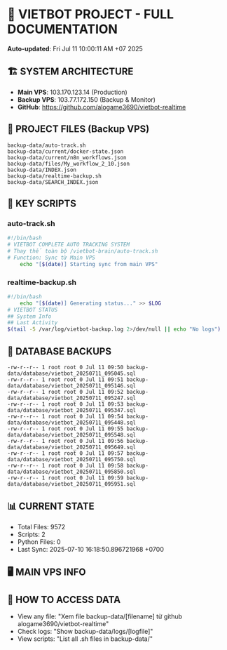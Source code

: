 # 🤖 VIETBOT PROJECT - FULL DOCUMENTATION
**Auto-updated**: Fri Jul 11 10:00:11 AM +07 2025

## 🏗️ SYSTEM ARCHITECTURE
- **Main VPS**: 103.170.123.14 (Production)
- **Backup VPS**: 103.77.172.150 (Backup & Monitor)
- **GitHub**: https://github.com/alogame3690/vietbot-realtime

## 📁 PROJECT FILES (Backup VPS)
```
backup-data/auto-track.sh
backup-data/current/docker-state.json
backup-data/current/n8n_workflows.json
backup-data/files/My_workflow_2_10.json
backup-data/INDEX.json
backup-data/realtime-backup.sh
backup-data/SEARCH_INDEX.json
```

## 🔧 KEY SCRIPTS
### auto-track.sh
```bash
#!/bin/bash
# VIETBOT COMPLETE AUTO TRACKING SYSTEM
# Thay thế toàn bộ /vietbot-brain/auto-track.sh
# Function: Sync từ Main VPS
    echo "[$(date)] Starting sync from main VPS"
```
### realtime-backup.sh
```bash
#!/bin/bash
    echo "[$(date)] Generating status..." >> $LOG
# VIETBOT STATUS
## System Info
## Last Activity
$(tail -5 /var/log/vietbot-backup.log 2>/dev/null || echo "No logs")
```

## 💾 DATABASE BACKUPS
```
-rw-r--r-- 1 root root 0 Jul 11 09:50 backup-data/database/vietbot_20250711_095045.sql
-rw-r--r-- 1 root root 0 Jul 11 09:51 backup-data/database/vietbot_20250711_095146.sql
-rw-r--r-- 1 root root 0 Jul 11 09:52 backup-data/database/vietbot_20250711_095247.sql
-rw-r--r-- 1 root root 0 Jul 11 09:53 backup-data/database/vietbot_20250711_095347.sql
-rw-r--r-- 1 root root 0 Jul 11 09:54 backup-data/database/vietbot_20250711_095448.sql
-rw-r--r-- 1 root root 0 Jul 11 09:55 backup-data/database/vietbot_20250711_095548.sql
-rw-r--r-- 1 root root 0 Jul 11 09:56 backup-data/database/vietbot_20250711_095649.sql
-rw-r--r-- 1 root root 0 Jul 11 09:57 backup-data/database/vietbot_20250711_095750.sql
-rw-r--r-- 1 root root 0 Jul 11 09:58 backup-data/database/vietbot_20250711_095850.sql
-rw-r--r-- 1 root root 0 Jul 11 09:59 backup-data/database/vietbot_20250711_095951.sql
```

## 📊 CURRENT STATE
- Total Files: 9572
- Scripts: 2
- Python Files: 0
- Last Sync: 2025-07-10 16:18:50.896721968 +0700

## 🖥️ MAIN VPS INFO


## 🚨 HOW TO ACCESS DATA
- View any file: "Xem file backup-data/[filename] từ github alogame3690/vietbot-realtime"
- Check logs: "Show backup-data/logs/[logfile]"
- View scripts: "List all .sh files in backup-data/"
